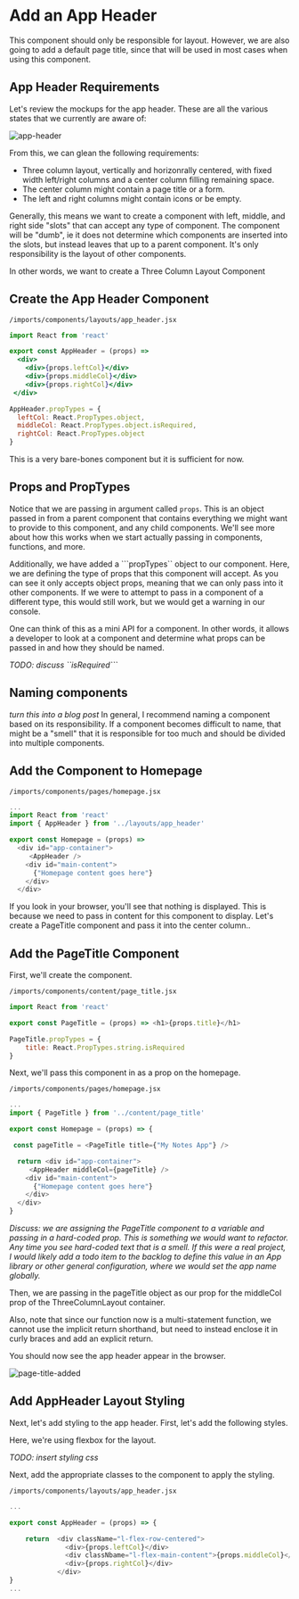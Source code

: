 # Add an App Header

This component should only be responsible for layout.  However, we are also going to add a default page title, since that will be used in most cases when using this component.

## App Header Requirements

Let's review the mockups for the app header.  These are all the various states that we currently are aware of:


![app-header](https://cloud.githubusercontent.com/assets/819213/15806067/d09a60f0-2b08-11e6-9da4-001ee52cf897.png)

From this, we can glean the following requirements:
- Three column layout, vertically and horizonrally centered, with fixed width left/right columns and a center column filling remaining space.
- The center column might contain a page title or a form.
- The left and right columns might contain icons or be empty.

Generally, this means we want to create a component with left, middle, and right side "slots" that can accept any type of component.  The component will be "dumb", ie it does not determine which components are inserted into the slots, but instead leaves that up to a parent component. It's only responsibility is the layout of other components.

In other words, we want to create a Three Column Layout Component

## Create the App Header Component

``` /imports/components/layouts/app_header.jsx ```

```jsx
import React from 'react'

export const AppHeader = (props) =>
  <div>
	<div>{props.leftCol}</div>
	<div>{props.middleCol}</div>
	<div>{props.rightCol}</div>
 </div>

AppHeader.propTypes = {
  leftCol: React.PropTypes.object,
  middleCol: React.PropTypes.object.isRequired,
  rightCol: React.PropTypes.object
}
```

This is a very bare-bones component but it is sufficient for now.

## Props and PropTypes
Notice that we are passing in argument called ```props```. This is an object passed in from a parent component that contains everything we might want to provide to this component, and any child components.  We'll see more about how this works when we start actually passing in components, functions, and more.

Additionally, we have added a  ```propTypes`` object to our component.  Here, we are defining the type of props that this component will accept.  As you can see it only accepts object props, meaning that we can only pass into it other components.  If we were to attempt to pass in a component of a different type, this would still work, but we would get a warning in our console.

One can think of this as a mini API for a component.  In other words, it allows a developer to look at a component and determine what props can be passed in and how they should be named.

_TODO: discuss ``isRequired```_ 

## Naming components
_turn this into a blog post_
In general, I recommend naming a component based on its responsibility. If a component becomes difficult to name, that might be a "smell" that it is responsible for too much and should be divided into multiple components.


## Add the Component to Homepage

``` /imports/components/pages/homepage.jsx ```

```js
...
import React from 'react'
import { AppHeader } from '../layouts/app_header'

export const Homepage = (props) =>
  <div id="app-container">
     <AppHeader />
    <div id="main-content">
      {"Homepage content goes here"}
    </div>
  </div>
```

If you look in your browser, you'll see that nothing is displayed. This is because we need to pass in content for this component to display.  Let's create a PageTitle component and pass it into the center column..

## Add the PageTitle Component
First, we'll create the component.

``` /imports/components/content/page_title.jsx ```

```js
import React from 'react'

export const PageTitle = (props) => <h1>{props.title}</h1>

PageTitle.propTypes = {
	title: React.PropTypes.string.isRequired
}
```

Next, we'll pass this component in as a prop on the homepage.


``` /imports/components/pages/homepage.jsx ```

```js
...
import { PageTitle } from '../content/page_title'

export const Homepage = (props) => {

 const pageTitle = <PageTitle title={"My Notes App"} />

  return <div id="app-container">
     <AppHeader middleCol={pageTitle} />
    <div id="main-content">
      {"Homepage content goes here"}
    </div>
  </div>
}
```

_Discuss: we are assigning the PageTitle component to a variable and passing in a hard-coded prop.  This is something we would want to refactor.  Any time you see hard-coded text that is a smell.  If this were a real project, I would likely add a todo item to the backlog to define this value in an App library or other general configuration, where we would set the app name globally._

Then, we are passing in  the pageTitle object as our prop for the middleCol prop of the ThreeColumnLayout container.

Also, note that since our function now is a multi-statement function, we cannot use the implicit return shorthand, but need to instead enclose it in curly braces and add an explicit return.

You should now see the app header appear in the browser.

![page-title-added](https://cloud.githubusercontent.com/assets/819213/15806827/91043486-2b1a-11e6-833f-27a6d79105b5.png)

## Add AppHeader Layout Styling
Next, let's add styling to the app header.  First, let's add the following styles.

Here, we're using flexbox for the layout.

_TODO: insert styling css_


Next, add the appropriate classes to the component to apply the styling.


``` /imports/components/layouts/app_header.jsx ```

```js
...

export const AppHeader = (props) => {

	return  <div className="l-flex-row-centered">
	          <div>{props.leftCol}</div>
	          <div classNbame="l-flex-main-content">{props.middleCol}</div>
	          <div>{props.rightCol}</div>
	        </div>
}
...
```



